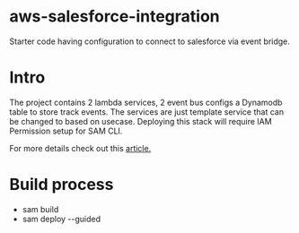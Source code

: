 # aws-salesforce-integration

Starter code having configuration to connect to salesforce via event bridge.

# Intro

The project contains 2 lambda services, 2 event bus configs a Dynamodb table to store track events. The services are just template service that can be changed to based on usecase. Deploying this stack will require IAM Permission setup for SAM CLI.

For more details check out this [article.](https://medium.com/@sourabhk880/efficient-event-orchestration-uniting-salesforce-with-aws-eventbridge-78cbaabd1137)

# Build process

- sam build
- sam deploy --guided
